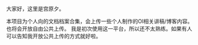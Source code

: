 大家好，这里是宫原夕。

本项目为个人向的文档档案合集，会上传一些个人制作的OI相关讲稿/博客内容。也将会开放自由公共上传。
我是初次使用这一平台，所以还不太熟练。如果有人可以告知我开放公共上传的方式就好啦。
